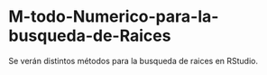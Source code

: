 # M-todo-Numerico-para-la-busqueda-de-Raices
Se verán distintos métodos para la busqueda de raices en RStudio. 
